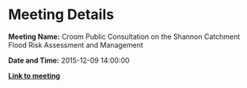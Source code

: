 # Meeting Details

**Meeting Name:** Croom Public Consultation on the Shannon Catchment Flood Risk Assessment and Management

**Date and Time:** 2015-12-09 14:00:00

**<a href="https://www.limerick.ie/council/whats-on/croom-public-consultation-shannon-catchment-flood-risk-assessment-and-management" target="_blank">Link to meeting</a>**

